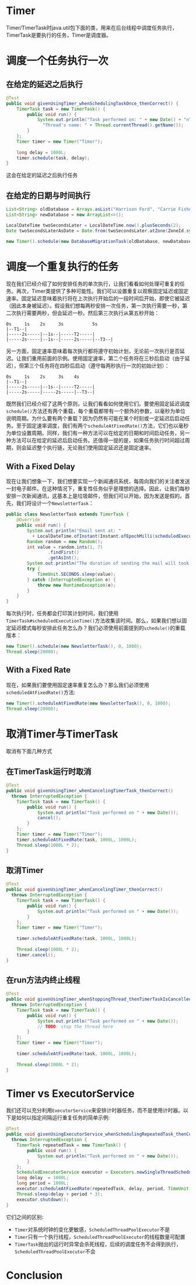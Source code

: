 # Timer
Timer/TimerTask时java.util包下面的类，用来在后台线程中调度任务执行，TimerTask是要执行的任务，Timer是调度器。
# 调度一个任务执行一次
## 在给定的延迟之后执行
```java
@Test
public void givenUsingTimer_whenSchedulingTaskOnce_thenCorrect() {
    TimerTask task = new TimerTask() {
        public void run() {
            System.out.println("Task performed on: " + new Date() + "n" +
              "Thread's name: " + Thread.currentThread().getName());
        }
    };
    Timer timer = new Timer("Timer");
    
    long delay = 1000L;
    timer.schedule(task, delay);
}
```
这会在给定的延迟之后执行任务
## 在给定的日期与时间执行
```java
List<String> oldDatabase = Arrays.asList("Harrison Ford", "Carrie Fisher", "Mark Hamill");
List<String> newDatabase = new ArrayList<>();

LocalDateTime twoSecondsLater = LocalDateTime.now().plusSeconds(2);
Date twoSecondsLaterAsDate = Date.from(twoSecondsLater.atZone(ZoneId.systemDefault()).toInstant());

new Timer().schedule(new DatabaseMigrationTask(oldDatabase, newDatabase), twoSecondsLaterAsDate);
```
# 调度一个重复执行的任务
现在我们已经介绍了如何安排任务的单次执行，让我们看看如何处理可重复的任务。再次，Timer类提供了多种可能性。我们可以设置重复以观察固定延迟或固定速率。固定延迟意味着执行将在上次执行开始后的一段时间后开始，即使它被延迟（因此本身被延迟）。假设我们想每两秒安排一次任务，第一次执行需要一秒，第二次执行需要两秒，但会延迟一秒。然后第三次执行从第五秒开始：
```
0s     1s    2s     3s           5s
|--T1--|
|-----2s-----|--1s--|-----T2-----|
|-----2s-----|--1s--|-----2s-----|--T3--|
```
另一方面，固定速率意味着每次执行都将遵守初始计划，无论前一次执行是否延迟。让我们重用前面的示例。使用固定速率，第二个任务将在三秒后启动（由于延迟），但第三个任务将在四秒后启动（遵守每两秒执行一次的初始计划）：
```
0s     1s    2s     3s    4s
|--T1--|       
|-----2s-----|--1s--|-----T2-----|
|-----2s-----|-----2s-----|--T3--|
```
既然我们已经介绍了这两个原则，让我们看看如何使用它们。要使用固定延迟调度`schedule()`方法还有两个重载，每个重载都带有一个额外的参数，以毫秒为单位说明周期。为什么要有两个重载？因为仍然有可能在某个时刻或一定延迟后启动任务。至于固定速率调度，我们有两个`scheduleAtFixedRate()`方法，它们也以毫秒为单位设置周期。同样，我们有一种方法可以在给定的日期和时间启动任务，另一种方法可以在给定的延迟后启动任务。还值得一提的是，如果任务执行时间超过周期，则会延迟整个执行链，无论我们使用固定延迟还是固定速率。
## With a Fixed Delay
现在让我们想象一下，我们想要实现一个新闻通讯系统，每周向我们的关注者发送一封电子邮件。在这种情况下，重复性任务似乎是理想的选择。因此，让我们每秒安排一次新闻通讯，这基本上是垃圾邮件，但我们可以开始，因为发送是假的。首先，我们将设计一个`NewsletterTask`：
```java
public class NewsletterTask extends TimerTask {
    @Override
    public void run() {
        System.out.println("Email sent at: "
          + LocalDateTime.ofInstant(Instant.ofEpochMilli(scheduledExecutionTime()), ZoneId.systemDefault()));
        Random random = new Random();
        int value = random.ints(1, 7)
                .findFirst()
                .getAsInt();
        System.out.println("The duration of sending the mail will took: " + value);
        try {
            TimeUnit.SECONDS.sleep(value);
        } catch (InterruptedException e) {
            throw new RuntimeException(e);
        }
    }
}
```
每次执行时，任务都会打印其计划时间，我们使用`TimerTask#scheduledExecutionTime()`方法收集该时间。那么，如果我们想以固定延迟模式每秒安排此任务怎么办？我们必须使用前面提到的`schedule()`的重载版本：
```java
new Timer().schedule(new NewsletterTask(), 0, 1000);
Thread.sleep(20000);
```
## With a Fixed Rate
现在，如果我们要使用固定速率重复怎么办？那么我们必须使用`scheduledAtFixedRate()`方法:
```java
new Timer().scheduleAtFixedRate(new NewsletterTask(), 0, 1000);
Thread.sleep(20000);
```
# 取消Timer与TimerTask
取消有下面几种方式
## 在TimerTask运行时取消
```java
@Test
public void givenUsingTimer_whenCancelingTimerTask_thenCorrect()
  throws InterruptedException {
    TimerTask task = new TimerTask() {
        public void run() {
            System.out.println("Task performed on " + new Date());
            cancel();
        }
    };
    Timer timer = new Timer("Timer");
    timer.scheduleAtFixedRate(task, 1000L, 1000L);
    Thread.sleep(1000L * 2);
}
```
## 取消Timer
```java
@Test
public void givenUsingTimer_whenCancelingTimer_thenCorrect() 
  throws InterruptedException {
    TimerTask task = new TimerTask() {
        public void run() {
            System.out.println("Task performed on " + new Date());
        }
    };
    Timer timer = new Timer("Timer");
    
    timer.scheduleAtFixedRate(task, 1000L, 1000L);
    
    Thread.sleep(1000L * 2); 
    timer.cancel(); 
}
```
## 在run方法内终止线程
```java
@Test
public void givenUsingTimer_whenStoppingThread_thenTimerTaskIsCancelled() 
  throws InterruptedException {
    TimerTask task = new TimerTask() {
        public void run() {
            System.out.println("Task performed on " + new Date());
            // TODO: stop the thread here
        }
    };
    Timer timer = new Timer("Timer");
    
    timer.scheduleAtFixedRate(task, 1000L, 1000L);
    
    Thread.sleep(1000L * 2); 
}
```
# Timer vs ExecutorService
我们还可以充分利用`ExecutorService`来安排计时器任务，而不是使用计时器。以下是如何以指定间隔运行重复任务的简单示例:
```java
@Test
public void givenUsingExecutorService_whenSchedulingRepeatedTask_thenCorrect() 
  throws InterruptedException {
    TimerTask repeatedTask = new TimerTask() {
        public void run() {
            System.out.println("Task performed on " + new Date());
        }
    };
    ScheduledExecutorService executor = Executors.newSingleThreadScheduledExecutor();
    long delay  = 1000L;
    long period = 1000L;
    executor.scheduleAtFixedRate(repeatedTask, delay, period, TimeUnit.MILLISECONDS);
    Thread.sleep(delay + period * 3);
    executor.shutdown();
}
```
它们之间的区别:
- `Timer`对系统时钟的变化更敏感，`ScheduledThreadPoolExecutor`不是
- `Timer`只有一个执行线程，`ScheduledThreadPoolExecutor`的线程数量可配置
- `TimerTask`抛出的运行时异常会杀死线程，后续的调度任务不会得到执行，`ScheduledThreadPoolExecutor`不会

# Conclusion
